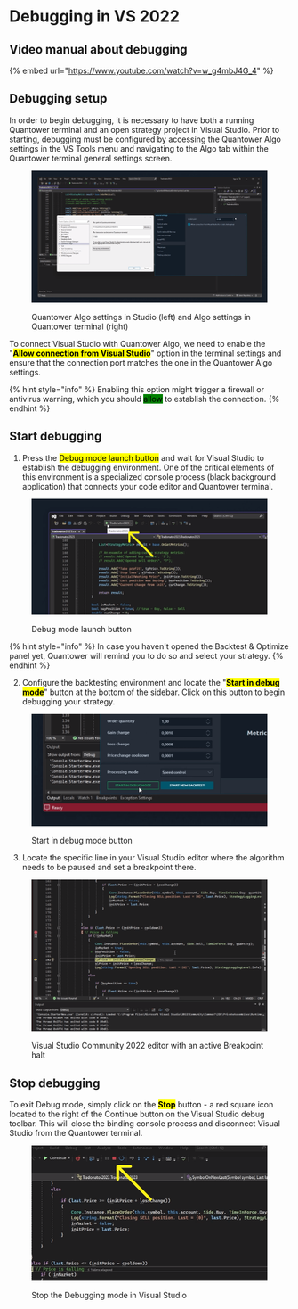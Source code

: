# Debugging in VS 2022

## Video manual about debugging

{% embed url="https://www.youtube.com/watch?v=w_g4mbJ4G_4" %}

## Debugging setup

In order to begin debugging, it is necessary to have both a running Quantower terminal and an open strategy project in Visual Studio. Prior to starting, debugging must be configured by accessing the Quantower Algo settings in the VS Tools menu and navigating to the Algo tab within the Quantower terminal general settings screen.

<div data-full-width="false">

<figure><img src="../.gitbook/assets/Screenshot_1 (2).png" alt=""><figcaption><p>Quantower Algo settings in Studio (left) and Algo settings in Quantower terminal (right)</p></figcaption></figure>

</div>

To connect Visual Studio with Quantower Algo, we need to enable the "<mark style="background-color:yellow;">**Allow connection from Visual Studio**</mark>" option in the terminal settings and ensure that the connection port matches the one in the Quantower Algo settings.&#x20;

{% hint style="info" %}
Enabling this option might trigger a firewall or antivirus warning, which you should <mark style="background-color:green;">allow</mark> to establish the connection.
{% endhint %}

## Start debugging

1. &#x20;Press the <mark style="background-color:yellow;">Debug mode launch button</mark> and wait for Visual Studio to establish the debugging environment. One of the critical elements of this environment is a specialized console process (black background application) that connects your code editor and Quantower terminal.

<figure><img src="../.gitbook/assets/Screenshot_2 (2).png" alt=""><figcaption><p>Debug mode launch button</p></figcaption></figure>

{% hint style="info" %}
In case you haven't opened the Backtest & Optimize panel yet, Quantower will remind you to do so and select your strategy.&#x20;
{% endhint %}

2. Configure the backtesting environment and locate the "<mark style="background-color:yellow;">**Start in debug mode**</mark>" button at the bottom of the sidebar. Click on this button to begin debugging your strategy.&#x20;

<figure><img src="../.gitbook/assets/Screenshot_3.png" alt=""><figcaption><p>Start in debug mode button</p></figcaption></figure>

3. Locate the specific line in your Visual Studio editor where the algorithm needs to be paused and set a breakpoint there.

<figure><img src="../.gitbook/assets/Screenshot_4.png" alt=""><figcaption><p>Visual Studio Community 2022 editor with an active Breakpoint halt</p></figcaption></figure>

## Stop debugging

To exit Debug mode, simply click on the <mark style="background-color:yellow;">**Stop**</mark> button - a red square icon located to the right of the Continue button on the Visual Studio debug toolbar. This will close the binding console process and disconnect Visual Studio from the Quantower terminal.&#x20;

<figure><img src="../.gitbook/assets/Screenshot_5.png" alt=""><figcaption><p>Stop the Debugging mode in Visual Studio</p></figcaption></figure>
